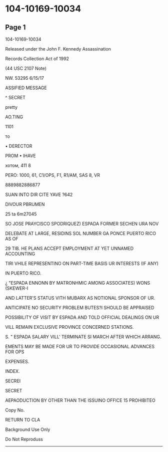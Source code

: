 # 104-10169-10034

## Page 1

104-10169-10034

Released under the John F. Kennedy Assassination

Records Collection Act of 1992

(44 USC 2107 Note)

NW. 53295 6/15/17

ASSIFIED MESSAGE

^ SECRET

pretty

AO.TING

1101

то

• DERECTOR

PROM • IHAVE

хотом, 411 8

PERO: 1000, 61, C1/OPS, F1, R1/AM, SAS 8, VR

8889882886877

SUAN INTO DIR CITE YAVE ?642

DIVOUR PBRUMEN

25 ta 6m27045

SO JOSE PRAYCISCO SPODRIQUEZ) ESPADA FORMER SECHEN URA NOV

DELEBATE AT LARGE, RESIDINS SOL NUMBER GA PONCE PUERTO RICO AS OF

29 TIB. HE PLANS ACCEPT EMPLOYMENT AT YET UNNAMED ACCOUNTING

TIRI VHILE REPRESENTINO ON PART-TIME BASIS UR INTERESTS (IF ANY)

IN PUERTO RICO.

¿ "ESPADA ENNONN BY MATRONHMIC AMONG ASSOCIATES) WONS (SKEWER-I

AND LATTER'S STATUS VITH MUBARX AS NOTIONAL SPONSOR OF UR.

ANTICIPATE NO SECURITY PROBLEM BUTES?I SHOULD BE APPRAISED

POSSIBILITY OF VISIT BY ESPADA AND TOLD OFFICIAL DEALINGS ON UR

VILL REMAIN EXCLUSIVE PROVINCE CONCERNED STATIONS.

S. " ESPADA SALARY VILL' TERMINATE SI MARCH AFTER WHICH ARRANG.

EMENTS MAY BE MADE FOR UR TO PROVIDE OCCASIONAL ADVANCES FOR OPS

EXPENSES.

INDEX.

SECREI

SECRET

AEPAODUCTION BY OTHER THAN THE ISSUINO OFFICE 15 PROHIBITEO

Copy No.

RETURN TO CLA

Background Use Only

Do Not Reproduss

---


